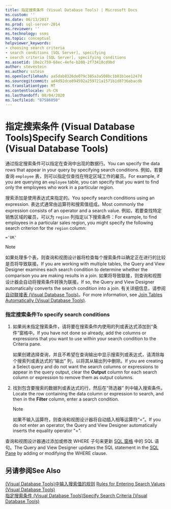 ```yaml
---
title: 指定搜索条件 (Visual Database Tools) | Microsoft Docs
ms.custom: ''
ms.date: 06/13/2017
ms.prod: sql-server-2014
ms.reviewer: ''
ms.technology: ssms
ms.topic: conceptual
helpviewer_keywords:
- choosing search criteria
- search conditions [SQL Server], specifying
- search criteria [SQL Server], specifying conditions
ms.assetid: 18e2c759-68ec-4efe-b208-2f73418cd9bd
author: stevestein
ms.author: sstein
ms.openlocfilehash: aa5dab8326de079c385a3a508bc1b01b1ee1247d
ms.sourcegitcommit: ad4d92dce894592a259721a1571b1d8736abacdb
ms.translationtype: MT
ms.contentlocale: zh-CN
ms.lasthandoff: 08/04/2020
ms.locfileid: "87586050"
---
```

# <a name="specify-search-conditions-visual-database-tools"></a><span data-ttu-id="d39cf-102">指定搜索条件 (Visual Database Tools)</span><span class="sxs-lookup"><span data-stu-id="d39cf-102">Specify Search Conditions (Visual Database Tools)</span></span>
  <span data-ttu-id="d39cf-103">通过指定搜索条件可以指定在查询中出现的数据行。</span><span class="sxs-lookup"><span data-stu-id="d39cf-103">You can specify the data rows that appear in your query by specifying search conditions.</span></span> <span data-ttu-id="d39cf-104">例如，若要查询 `employee` 表，则可以指定仅查找在特定区域工作的雇员。</span><span class="sxs-lookup"><span data-stu-id="d39cf-104">For example, if you are querying an `employee` table, you can specify that you want to find only the employees who work in a particular region.</span></span>  
  
 <span data-ttu-id="d39cf-105">搜索添加是使用表达式来指定的。</span><span class="sxs-lookup"><span data-stu-id="d39cf-105">You specify search conditions using an expression.</span></span> <span data-ttu-id="d39cf-106">表达式通常由运算符和搜索值组成。</span><span class="sxs-lookup"><span data-stu-id="d39cf-106">Most commonly the expression consists of an operator and a search value.</span></span> <span data-ttu-id="d39cf-107">例如，若要查找特定销售区域的雇员，可以为 `region` 列指定以下搜索条件：</span><span class="sxs-lookup"><span data-stu-id="d39cf-107">For example, to find employees in a particular sales region, you might specify the following search criterion for the `region` column:</span></span>  
  
```  
='UK'  
```  
  
> [!NOTE]  
>  <span data-ttu-id="d39cf-108">如果处理多个表，则查询和视图设计器将检查每个搜索条件以确定正在进行的比较是否将导致联接。</span><span class="sxs-lookup"><span data-stu-id="d39cf-108">If you are working with multiple tables, the Query and View Designer examines each search condition to determine whether the comparison you are making results in a join.</span></span> <span data-ttu-id="d39cf-109">如果将导致联接，则查询和视图设计器会自动将搜索条件转换为联接。</span><span class="sxs-lookup"><span data-stu-id="d39cf-109">If so, the Query and View Designer automatically converts the search condition into a join.</span></span> <span data-ttu-id="d39cf-110">有关详细信息，请参阅[自动联接表 (Visual Database Tools)](visual-database-tools.md)。</span><span class="sxs-lookup"><span data-stu-id="d39cf-110">For more information, see [Join Tables Automatically &#40;Visual Database Tools&#41;](visual-database-tools.md).</span></span>  
  
### <a name="to-specify-search-conditions"></a><span data-ttu-id="d39cf-111">指定搜索条件</span><span class="sxs-lookup"><span data-stu-id="d39cf-111">To specify search conditions</span></span>  
  
1.  <span data-ttu-id="d39cf-112">如果尚未指定搜索条件，请将要在搜索条件内使用的列或表达式添加到“条件”窗格中。</span><span class="sxs-lookup"><span data-stu-id="d39cf-112">If you have not done so already, add the columns or expressions that you want to use within your search condition to the Criteria pane.</span></span>  
  
     <span data-ttu-id="d39cf-113">如果创建选择查询，并且不希望在查询输出中显示搜索列或表达式，请清除每个搜索列或表达式的“输出”  列，以将其从输出列中删除。</span><span class="sxs-lookup"><span data-stu-id="d39cf-113">If you are creating a Select query and do not want the search columns or expressions to appear in the query output, clear the **Output** column for each search column or expression to remove them as output columns.</span></span>  
  
2.  <span data-ttu-id="d39cf-114">找到包含要搜索的数据列或表达式的行，然后在“筛选器”  列中输入搜索条件。</span><span class="sxs-lookup"><span data-stu-id="d39cf-114">Locate the row containing the data column or expression to search, and then in the **Filter** column, enter a search condition.</span></span>  
  
    > [!NOTE]  
    >  <span data-ttu-id="d39cf-115">如果不输入运算符，则查询和视图设计器将自动插入相等运算符“=”。</span><span class="sxs-lookup"><span data-stu-id="d39cf-115">If you do not enter an operator, the Query and View Designer automatically inserts the equality operator "=".</span></span>  
  
 <span data-ttu-id="d39cf-116">查询和视图设计器通过添加或修改 WHERE 子句来更新 [SQL 窗格](sql-pane-visual-database-tools.md) 中的 SQL 语句。</span><span class="sxs-lookup"><span data-stu-id="d39cf-116">The Query and View Designer updates the SQL statement in the [SQL Pane](sql-pane-visual-database-tools.md) by adding or modifying the WHERE clause.</span></span>  
  
## <a name="see-also"></a><span data-ttu-id="d39cf-117">另请参阅</span><span class="sxs-lookup"><span data-stu-id="d39cf-117">See Also</span></span>  
 <span data-ttu-id="d39cf-118">[&#40;Visual Database Tools&#41;中输入搜索值的规则](rules-for-entering-search-values-visual-database-tools.md) </span><span class="sxs-lookup"><span data-stu-id="d39cf-118">[Rules for Entering Search Values &#40;Visual Database Tools&#41;](rules-for-entering-search-values-visual-database-tools.md) </span></span>  
 [<span data-ttu-id="d39cf-119">指定搜索条件 (Visual Database Tools)</span><span class="sxs-lookup"><span data-stu-id="d39cf-119">Specify Search Criteria &#40;Visual Database Tools&#41;</span></span>](specify-search-criteria-visual-database-tools.md)  
  
  
